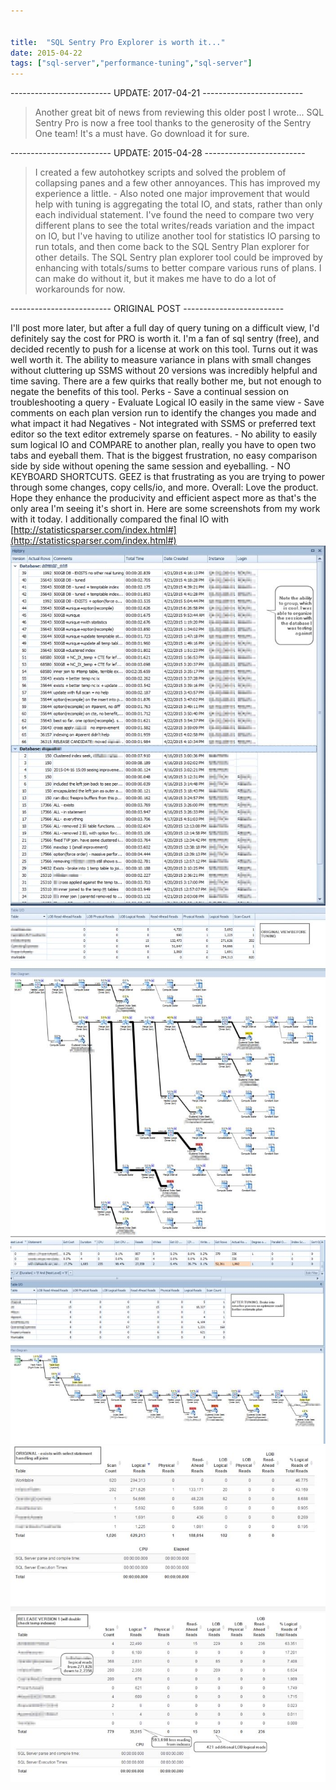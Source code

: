 ```yaml
---


title:  "SQL Sentry Pro Explorer is worth it..."
date: 2015-04-22
tags: ["sql-server","performance-tuning","sql-server"]
---
```


------------------------- UPDATE: 2017-04-21 -------------------------

> Another great bit of news from reviewing this older post I wrote... SQL Sentry Pro is now a free tool thanks to the generosity of the Sentry One team! It's a must have. Go download it for sure.

------------------------- UPDATE: 2015-04-28 -------------------------

> I created a few autohotkey scripts and solved the problem of collapsing panes and a few other annoyances. This has improved my experience a little. - Also noted one major improvement that would help with tuning is aggregating the total IO, and stats, rather than only each individual statement. I've found the need to compare two very different plans to see the total writes/reads variation and the impact on IO, but I've having to utilize another tool for statistics IO parsing to run totals, and then come back to the SQL Sentry Plan explorer for other details. The SQL Sentry plan explorer tool could be improved by enhancing with totals/sums to better compare various runs of plans. I can make do without it, but it makes me have to do a lot of workarounds for now.

------------------------- ORIGINAL POST -------------------------

I'll post more later, but after a full day of query tuning on a difficult view, I'd definitely say the cost for PRO is worth it. I'm a fan of sql sentry (free), and decided recently to push for a license at work on this tool. Turns out it was well worth it. The ability to measure variance in plans with small changes without cluttering up SSMS without 20 versions was incredibly helpful and time saving. There are a few quirks that really bother me, but not enough to negate the benefits of this tool. Perks - Save a continual session on troubleshooting a query - Evaluate Logical IO easily in the same view - Save comments on each plan version run to identify the changes you made and what impact it had Negatives - Not integrated with SSMS or preferred text editor so the text editor extremely sparse on features. - No ability to easily sum logical IO and COMPARE to another plan, really you have to open two tabs and eyeball them. That is the biggest frustration, no easy comparison side by side without opening the same session and eyeballing. - NO KEYBOARD SHORTCUTS. GEEZ is that frustrating as you are trying to power through some changes, copy cells/io, and more. Overall: Love the product. Hope they enhance the producivity and efficient aspect more as that's the only area I'm seeing it's short in. Here are some screenshots from my work with it today. I additionally compared the final IO with [http://statisticsparser.com/index.html#](http://statisticsparser.com/index.html#)
![Image SQL Tuning Session 1](/assets/img/Microsoft_SQL_Server_Management_Studio-2015-04-22_17_00_36_x9rdtc.png)
![Image SQL Tuning Session 2](/assets/img/SQL_Sentry_Plan_Explorer_PRO-2015-04-22_17_03_44_mgscfz.png)
![Image SQL Tuning Session 3](/assets/img/SQL_Sentry_Plan_Explorer_PRO-2015-04-22_17_05_06_gef52g.png)
![Image SQL Tuning Session 4](/assets/img/Statistics_Parser-2015-04-22_16_32_34-2015-04-22_17_08_21_CLEANED_ntkowe.png)
![Image SQL Tuning Session 5](/assets/img/new_version-2015-04-22_16_35_36-2015-04-22_17_08_48_CLEANED_zejqww.png)
